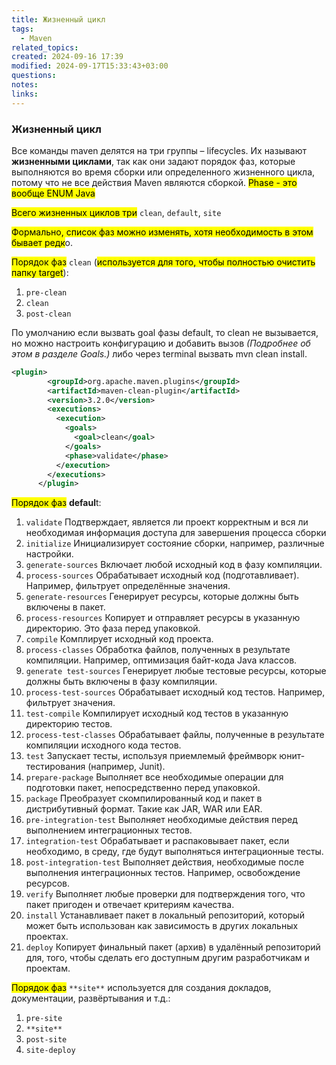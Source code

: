 ```yaml
---
title: Жизненный цикл
tags:
  - Maven
related_topics: 
created: 2024-09-16 17:39
modified: 2024-09-17T15:33:43+03:00
questions: 
notes: 
links: 
---
```


### Жизненный цикл

Все команды maven делятся на три группы – lifecycles. Их называют **жизненными циклами**, так как они задают порядок фаз, которые выполняются во время сборки или определенного жизненного цикла, потому что не все действия Maven являются сборкой.
<mark class="hltr-pink">Phase - это вообще ENUM Java</mark>

<mark class="hltr-red">Всего жизненных циклов три</mark> `clean`, `default`, `site`

<mark class="hltr-yellow">Формально, список фаз можно изменять, хотя необходимость в этом бывает редк</mark>о.

<mark class="hltr-orange">Порядок фаз</mark> `clean`  (<mark class="hltr-green2">используется для того, чтобы полностью очистить папку target</mark>):

1. `pre-clean`
2. `clean`
3. `post-clean`

По умолчанию если вызвать goal фазы default, то clean не вызывается, но можно настроить конфигурацию и добавить вызов _(Подробнее об этом в разделе Goals.)_ либо через terminal вызвать mvn clean install.

```XML
<plugin>
        <groupId>org.apache.maven.plugins</groupId>
        <artifactId>maven-clean-plugin</artifactId>
        <version>3.2.0</version>
        <executions>
          <execution>
            <goals>
              <goal>clean</goal>
            </goals>
            <phase>validate</phase>
          </execution>
        </executions>
      </plugin>
```

  

<mark class="hltr-orange">Порядок фаз</mark> **defaul**t:

1. `validate` Подтверждает, является ли проект корректным и вся ли необходимая информация доступа для завершения процесса сборки
2. `initialize` Инициализирует состояние сборки, например, различные настройки.
3. `generate-sources` Включает любой исходный код в фазу компиляции.
4. `process-sources` Обрабатывает исходный код (подготавливает). Например, фильтрует определённые значения.
5. `generate-resources` Генерирует ресурсы, которые должны быть включены в пакет.
6. `process-resources` Копирует и отправляет ресурсы в указанную директорию. Это фаза перед упаковкой.
7. `compile` Комплирует исходный код проекта.
8. `process-classes` Обработка файлов, полученных в результате компиляции. Например, оптимизация байт-кода Java классов.
9. `generate test-sources` Генерирует любые тестовые ресурсы, которые должны быть включены в фазу компиляции.
10. `process-test-sources` Обрабатывает исходный код тестов. Например, фильтрует значения.
11. `test-compile` Компилирует исходный код тестов в указанную директорию тестов.
12. `process-test-classes` Обрабатывает файлы, полученные в результате компиляции исходного кода тестов.
13. `test` Запускает тесты, используя приемлемый фреймворк юнит-тестирования (например, Junit).
14. `prepare-package` Выполняет все необходимые операции для подготовки пакет, непосредственно перед упаковкой.
15. `package` Преобразует скомпилированный код и пакет в дистрибутивный формат. Такие как JAR, WAR или EAR.
16. `pre-integration-test` Выполняет необходимые действия перед выполнением интеграционных тестов.
17. `integration-test` Обрабатывает и распаковывает пакет, если необходимо, в среду, где будут выполняться интеграционные тесты.
18. `post-integration-test` Выполняет действия, необходимые после выполнения интеграционных тестов. Например, освобождение ресурсов.
19. `verify` Выполняет любые проверки для подтверждения того, что пакет пригоден и отвечает критериям качества.
20. `install` Устанавливает пакет в локальный репозиторий, который может быть использован как зависимость в других локальных проектах.
21. `deploy` Копирует финальный пакет (архив) в удалённый репозиторий для, того, чтобы сделать его доступным другим разработчикам и проектам.

  

<mark class="hltr-orange">Порядок фаз</mark> `**site**` используется для создания докладов, документации, развёртывания и т.д.:

1. `pre-site`
2. `**site**`
3. `post-site`
4. `site-deploy`
